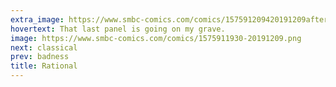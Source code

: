 ```yaml
---
extra_image: https://www.smbc-comics.com/comics/157591209420191209after.png
hovertext: That last panel is going on my grave.
image: https://www.smbc-comics.com/comics/1575911930-20191209.png
next: classical
prev: badness
title: Rational
---
```

